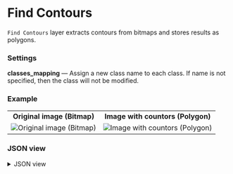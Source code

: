 # Find Contours

`Find Contours` layer extracts contours from bitmaps and stores results as polygons.

### Settings

**classes_mapping** — Assign a new class name to each class. If name is not specified, then the class will not be modified.


### Example

<table>
<tr>
<td style="text-align:center"><strong>Original image (Bitmap)</strong></td>
<td style="text-align:center"><strong>Image with countors (Polygon)</strong></td>
</tr>
<tr>
<td> <img src="https://github.com/supervisely-ecosystem/dtl-v2/assets/79905215/ba578ac7-5110-46da-8dd9-eedbdcf11071" alt="Original image (Bitmap)" /> </td>
<td> <img src="https://github.com/supervisely-ecosystem/dtl-v2/assets/79905215/44beae2b-fb83-4e2a-bac6-93c7d650a5de" alt="Image with countors (Polygon)" /> </td>
</tr>
</table>

### JSON view


<details>
  <summary>JSON view</summary>
```json
{
    "action": "find_contours",
    "src": [
        "$data_12"
    ],
    "dst": "$find_contours_18",
    "settings": {
        "classes_mapping": {
            "cat": "cat_contours",
            "squirrel": "squirrel_contours"
        }
    }
}
```
</details>